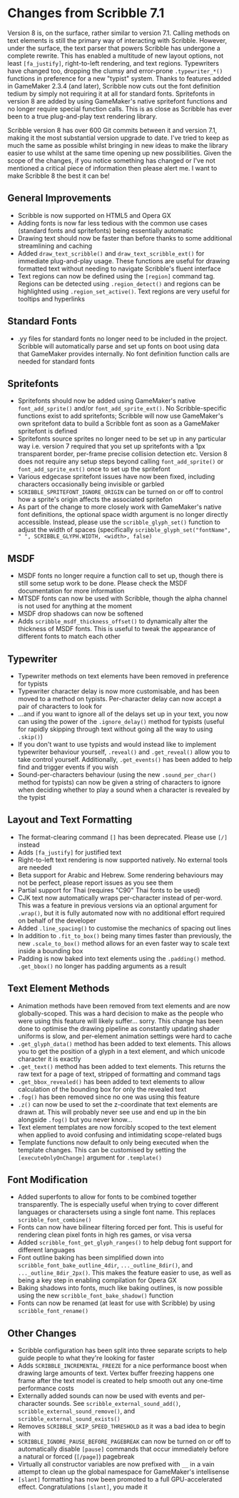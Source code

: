 # Changes from Scribble 7.1

Version 8 is, on the surface, rather similar to version 7.1. Calling methods on text elements is still the primary way of interacting with Scribble. However, under the surface, the text parser that powers Scribble has undergone a complete rewrite. This has enabled a multitude of new layout options, not least `[fa_justify]`, right-to-left rendering, and text regions. Typewriters have changed too, dropping the clumsy and error-prone `.typewriter_*()` functions in preference for a new "typist" system. Thanks to features added in GameMaker 2.3.4 (and later), Scribble now cuts out the font definition tedium by simply not requiring it at all for standard fonts. Spritefonts in version 8 are added by using GameMaker's native spritefont functions and no longer require special function calls. This is as close as Scribble has ever been to a true plug-and-play text rendering library.

Scribble version 8 has over 600 Git commits between it and version 7.1, making it the most substantial version upgrade to date. I've tried to keep as much the same as possible whilst bringing in new ideas to make the library easier to use whilst at the same time opening up new possibilities. Given the scope of the changes, if you notice something has changed or I've not mentioned a critical piece of information then please alert me. I want to make Scribble 8 the best it can be!

## General Improvements

- Scribble is now supported on HTML5 and Opera GX
- Adding fonts is now far less tedious with the common use cases (standard fonts and spritefonts) being essentially automatic
- Drawing text should now be faster than before thanks to some additional streamlining and caching
- Added `draw_text_scribble()` and `draw_text_scribble_ext()` for immediate plug-and-play usage. These functions are useful for drawing formatted text without needing to navigate Scribble's fluent interface
- Text regions can now be defined using the `[region]` command tag. Regions can be detected using `.region_detect()` and regions can be highlighted using `.region_set_active()`. Text regions are very useful for tooltips and hyperlinks

## Standard Fonts

- .yy files for standard fonts no longer need to be included in the project. Scribble will automatically parse and set up fonts on boot using data that GameMaker provides internally. No font definition function calls are needed for standard fonts

## Spritefonts

- Spritefonts should now be added using GameMaker's native `font_add_sprite()` and/or `font_add_sprite_ext()`. No Scribble-specific functions exist to add spritefonts; Scribble will now use GameMaker's own spritefont data to build a Scribble font as soon as a GameMaker spritefont is defined
- Spritefonts source sprites no longer need to be set up in any particular way i.e. version 7 required that you set up spritefonts with a 1px transparent border, per-frame precise collision detection etc. Version 8 does not require any setup steps beyond calling `font_add_sprite()` or `font_add_sprite_ext()` once to set up the spritefont
- Various edgecase spritefont issues have now been fixed, including characters occasionally being invisible or garbled
- `SCRIBBLE_SPRITEFONT_IGNORE_ORIGIN` can be turned on or off to control how a sprite's origin affects the associated spritefon
- As part of the change to more closely work with GameMaker's native font definitions, the optional space width argument is no longer directly accessible. Instead, please use the `scribble_glyph_set()` function to adjust the width of spaces (specifically `scribble_glyph_set("fontName", " ", SCRIBBLE_GLYPH.WIDTH, <width>, false)`

## MSDF

- MSDF fonts no longer require a function call to set up, though there is still some setup work to be done. Please check the MSDF documentation for more information
- MTSDF fonts can now be used with Scribble, though the alpha channel is not used for anything at the moment
- MSDF drop shadows can now be softened
- Adds `scribble_msdf_thickness_offset()` to dynamically alter the thickness of MSDF fonts. This is useful to tweak the appearance of different fonts to match each other

## Typewriter

- Typewriter methods on text elements have been removed in preference for typists
- Typewriter character delay is now more customisable, and has been moved to a method on typists. Per-character delay can now accept a pair of characters to look for
- ...and if you want to ignore all of the delays set up in your text, you now can using the power of the `.ignore_delay()` method for typists (useful for rapidly skipping through text without going all the way to using `.skip()`)
- If you don't want to use typists and would instead like to implement typewriter behaviour yourself, `.reveal()` and `.get_reveal()` allow you to take control yourself. Additionally, `.get_events()` has been added to help find and trigger events if you wish
- Sound-per-characters behaviour (using the new `.sound_per_char()` method for typists) can now be given a string of characters to ignore when deciding whether to play a sound when a character is revealed by the typist

## Layout and Text Formatting

- The format-clearing command `[]` has been deprecated. Please use `[/]` instead
- Adds `[fa_justify]` for justified text
- Right-to-left text rendering is now supported natively. No external tools are needed
- Beta support for Arabic and Hebrew. Some rendering behaviours may not be perfect, please report issues as you see them
- Partial support for Thai (requires "C90" Thai fonts to be used)
- CJK text now automatically wraps per-character instead of per-word. This was a feature in previous versions via an optional argument for `.wrap()`, but it is fully automated now with no additional effort required on behalf of the developer
- Added `.line_spacing()` to customise the mechanics of spacing out lines
- In addition to `.fit_to_box()` being many times faster than previously, the new `.scale_to_box()` method allows for an even faster way to scale text inside a bounding box
- Padding is now baked into text elements using the `.padding()` method. `.get_bbox()` no longer has padding arguments as a result

## Text Element Methods

- Animation methods have been removed from text elements and are now globally-scoped. This was a hard decision to make as the people who were using this feature will likely suffer... sorry. This change has been done to optimise the drawing pipeline as constantly updating shader uniforms is slow, and per-element animation settings were hard to cache
- `.get_glyph_data()` method has been added to text elements. This allows you to get the position of a glyph in a text element, and which unicode character it is exactly
- `.get_text()` method has been added to text elements. This returns the raw text for a page of text, stripped of formatting and command tags
- `.get_bbox_revealed()` has been added to text elements to allow calculation of the bounding box for only the revealed text
- `.fog()` has been removed since no one was using this feature
- `.z()` can now be used to set the z-coordinate that text elements are drawn at. This will probably never see use and end up in the bin alongside `.fog()` but you never know...
- Text element templates are now forcibly scoped to the text element when applied to avoid confusing and intimidating scope-related bugs
- Template functions now default to only being executed when the template changes. This can be customised by setting the `[executeOnlyOnChange]` argument for `.template()`

## Font Modification

- Added superfonts to allow for fonts to be combined together transparently. The is especially useful when trying to cover different languages or charactersets using a single font name. This replaces `scribble_font_combine()`
- Fonts can now have bilinear filtering forced per font. This is useful for rendering clean pixel fonts in high res games, or visa versa
- Added `scribble_font_get_glyph_ranges()` to help debug font support for different languages
- Font outline baking has been simplified down into `scribble_font_bake_outline_4dir`, `..._outline_8dir()`, and `..._outline_8dir_2px()`. This makes the feature easier to use, as well as being a key step in enabling compilation for Opera GX
- Baking shadows into fonts, much like baking outlines, is now possible using the new `scribble_font_bake_shadow()` function
- Fonts can now be renamed (at least for use with Scribble) by using `scribble_font_rename()`

## Other Changes

- Scribble configuration has been split into three separate scripts to help guide people to what they're looking for faster
- Adds `SCRIBBLE_INCREMENTAL_FREEZE` for a nice performance boost when drawing large amounts of text. Vertex buffer freezing happens one frame after the text model is created to help smooth out any one-time performance costs
- Externally added sounds can now be used with events and per-character sounds. See `scribble_external_sound_add()`, `scribble_external_sound_remove()`, and `scribble_external_sound_exists()`
- Removes `SCRIBBLE_SKIP_SPEED_THRESHOLD` as it was a bad idea to begin with
- `SCRIBBLE_IGNORE_PAUSE_BEFORE_PAGEBREAK` can now be turned on or off to automatically disable `[pause]` commands that occur immediately before a natural or forced (`[/page]`) pagebreak
- Virtually all constructor variables are now prefixed with `__` in a vain attempt to clean up the global namespace for GameMaker's intellisense
- `[slant]` formatting has now been promoted to a full GPU-accelerated effect. Congratulations `[slant]`, you made it
